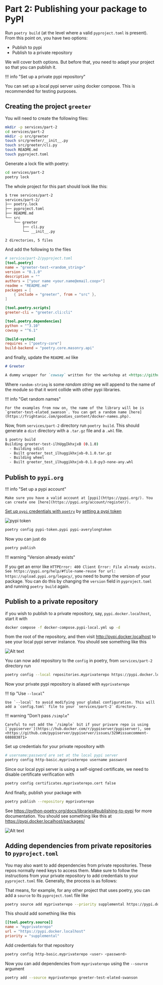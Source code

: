 # Part 2: Publishing your package to PyPI

Run `poetry build` (at the level where a valid `pyproject.toml` is present). From this point on, you have two options:

- Publish to pypi
- Publish to a private repository

We will cover both options. But before that, you need to adapt your project so that you can publish it.

!!! info "Set up a private pypi repository"

   You can set up a local pypi server using docker compose. This is recommended for testing purposes.

## Creating the project `greeter`

You will need to create the following files:

```bash
mkdir -p services/part-2
cd services/part-2
mkdir -p src/greeter
touch src/greeter/__init__.py
touch src/greeter/cli.py
touch README.md
touch pyproject.toml
```

Generate a lock file with poetry:

```bash
cd services/part-2
poetry lock
```

The whole project for this part should look like this:

```bash
$ tree services/part-2
services/part-2/
├── poetry.lock
├── pyproject.toml
├── README.md
└── src
    └── greeter
        ├── cli.py
        └── __init__.py

2 directories, 5 files
```

And add the following to the files

```toml
# service/part-2/pyproject.toml
[tool.poetry]
name = "greeter-test-<random_string>"
version = "0.1.0"
description = ""
authors = ["your name <your.name@email.coop>"]
readme = "README.md"
packages = [
    { include = "greeter", from = "src" },
]

[tool.poetry.scripts]
greeter-cli = "greeter.cli:cli"

[tool.poetry.dependencies]
python = "^3.10"
cowsay = "^6.1"

[build-system]
requires = ["poetry-core"]
build-backend = "poetry.core.masonry.api"
```

and finally, update the `README.md` like

```markdown
# Greeter

A dummy wrapper for `cowsay` written for the workshop at <https://github.com/Som-Energia/somenergia-poetry-docker-workshop>.
```

Where `random-string` is some _random string_ we will append to the name of the module so that it wont collide with other pypi libraries.

!!! info "Get random names"

    For the examples from now on, the name of the library will be is `greeter-test-elated_swanson`. You can get a random name [here](https://frightanic.com/goodies_content/docker-names.php). 

Now, from `services/part-2` directory run `poetry build`. This should generate a `dist` directory with a `.tar.gz` file and a `.whl` file.

```bash
$ poetry build
Building greeter-test-ilhUggIkhxjxB (0.1.0)
  - Building sdist
  - Built greeter_test_ilhuggikhxjxb-0.1.0.tar.gz
  - Building wheel
  - Built greeter_test_ilhuggikhxjxb-0.1.0-py3-none-any.whl
```

## Publish to `pypi.org`

!!! info "Set up a pypi account"

    Make sure you have a valid account at [pypi](https://pypi.org/). You can create one [here](https://pypi.org/account/register/).

[Set up `pypi` credentials with `poetry`](https://python-poetry.org/docs/repositories/#configuring-credentials) by [setting a pypi token](https://pypi.org/manage/account/token/)

![pypi token](assets/images/part-2-pypi-token-add.png)


```bash
poetry config pypi-token.pypi pypi-averylongtoken
```

Now you can just do

```bash
poetry publish
```

!!! warning "Version already exists"

 If you get an error like `HTTPError: 400 Client Error: File already exists. See https://pypi.org/help/#file-name-reuse for url: https://upload.pypi.org/legacy/`, you need to bump the version of your package. You can do this by changing the `version` field in `pyproject.toml` and running `poetry build` again.

## Publish to a private repository

if you wish to publish to a private repository, say, `pypi.docker.localhost`, start it with

```bash
docker compose -f docker-compose.pypi-local.yml up -d
```

from the root of the repository, and then visit <http://pypi.docker.localhost> to see your local pypi server instance. You should see something like this


![Alt text](assets/images/part-2-local-pypiserver.png)


You can now add repository to the `config` in poetry, from `services/part-2` directory run

```bash
poetry config --local repositories.myprivaterepo https://pypi.docker.localhost/
```

Now your private pypi repository is aliased with `myprivaterepo`

!!! tip "Use `--local`"

    Use `--local` to avoid modifying your global configuration. This will add a `config.toml` file to your `services/part-2` directory.

!!! warning "Don't pass `/simple`"

    Careful to not add the `/simple` bit if your privare repo is using [`pypiserver`](https://hub.docker.com/r/pypiserver/pypiserver), see <https://github.com/pypiserver/pypiserver/issues/329#issuecomment-688883871>

Set up credentials for your private repository with

```bash
# username:password are set at the local pypi server
poetry config http-basic.myprivaterepo username password
```

Since our local pypi server is using a self-signed certificate, we need to disable certificate verification with

```bash
poetry config certificates.myprivaterepo.cert false
``````

And finally, publish your package with

```bash
poetry publish --repository myprivaterepo
```

See <https://python-poetry.org/docs/libraries#publishing-to-pypi> for more documentation. You should see something like this at <https://pypi.docker.localhost/packages/>

![Alt text](assets/images/part-2-uploaded-package-to-local-pypi.png)

## Adding dependencies from private repositories to `pyproject.toml`

You may also want to add dependencies from private repositories. These repos normally need keys to access them. Make sure to follow the instructions from your private repository to add credentials to your `pyproject.toml` file. Generally, the process is as follows:

That means, for example, for any other project that uses poetry, you can add a `source` to its `pyproject.toml` file like

```bash
poetry source add myprivaterepo --priority supplemental https://pypi.docker.localhost
```

This should add something like this

```toml
[[tool.poetry.source]]
name = "myprivaterepo"
url = "https://pypi.docker.localhost"
priority = "supplemental"
```

Add credentials for that repository

```bash
poetry config http-basic.myprivaterepo <user> <password>
```

Now you can add dependencies from `myprivaterepo` using the `--source` argument

```bash
poetry add --source myprivaterepo greeter-test-elated-swanson
```

